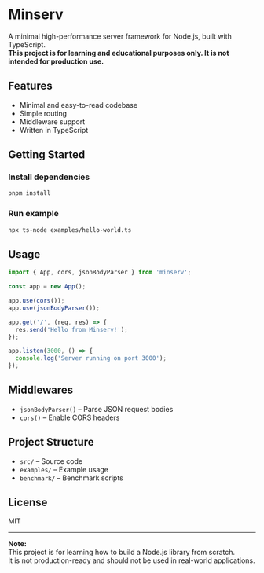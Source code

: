 # Minserv

A minimal high-performance server framework for Node.js, built with TypeScript.  
**This project is for learning and educational purposes only. It is not intended for production use.**

## Features

- Minimal and easy-to-read codebase
- Simple routing
- Middleware support
- Written in TypeScript

## Getting Started

### Install dependencies

```bash
pnpm install
```

### Run example

```bash
npx ts-node examples/hello-world.ts
```

## Usage

```typescript
import { App, cors, jsonBodyParser } from 'minserv';

const app = new App();

app.use(cors());
app.use(jsonBodyParser());

app.get('/', (req, res) => {
  res.send('Hello from Minserv!');
});

app.listen(3000, () => {
  console.log('Server running on port 3000');
});
```

## Middlewares

- `jsonBodyParser()` – Parse JSON request bodies
- `cors()` – Enable CORS headers

## Project Structure

- `src/` – Source code
- `examples/` – Example usage
- `benchmark/` – Benchmark scripts

## License

MIT

---

**Note:**  
This project is for learning how to build a Node.js library from scratch.  
It is not production-ready and should not be used in real-world applications.